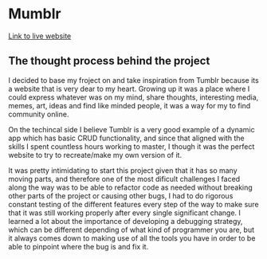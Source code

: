 # Mumblr
[Link to live website](https://mumblr.herokuapp.com/#/login)

## The thought process behind the project
I decided to base my froject on and take inspiration from Tumblr because its a website that is very dear to my heart. Growing up it was a place where I could express whatever was on my mind, share thoughts, interesting media, memes, art, ideas and find like minded people, it was a way for my to find community online.

On the techincal side I believe Tumblr is a very good example of a dynamic app which has basic CRUD functionality, and since that aligned with the skills I spent countless hours working to master, I though it was the perfect website to try to recreate/make my own version of it.

It was pretty intimidating to start this project given that it has so many moving parts, and therefore one of the most dificult challenges I faced along the way was to be able to refactor code as needed without breaking other parts of the project or causing other bugs, I had to do rigorous constant testing of the different features every step of the way to make sure that it was still working properly after every single significant change. I learned a lot about the importance of developing a debugging strategy, which can be different depending of what kind of programmer you are, but it always comes down to making use of all the tools you have in order to be able to pinpoint where the bug is and fix it.
